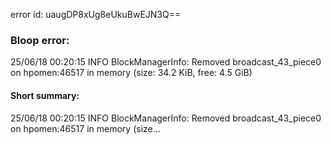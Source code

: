 error id: uaugDP8xUg8eUkuBwEJN3Q==
### Bloop error:

25/06/18 00:20:15 INFO BlockManagerInfo: Removed broadcast_43_piece0 on hpomen:46517 in memory (size: 34.2 KiB, free: 4.5 GiB)
#### Short summary: 

25/06/18 00:20:15 INFO BlockManagerInfo: Removed broadcast_43_piece0 on hpomen:46517 in memory (size...